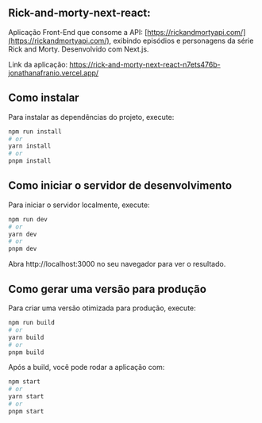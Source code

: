 ## Rick-and-morty-next-react:

Aplicação Front-End que consome a API: [https://rickandmortyapi.com/](https://rickandmortyapi.com/), exibindo episódios e personagens da série Rick and Morty.
Desenvolvido com Next.js.

Link da aplicação: <a href="https://rick-and-morty-next-react-n7ets476b-jonathanafranio.vercel.app/" target="_blank">https://rick-and-morty-next-react-n7ets476b-jonathanafranio.vercel.app/</a>

## Como instalar

Para instalar as dependências do projeto, execute:

```bash
npm run install
# or
yarn install
# or
pnpm install
```

## Como iniciar o servidor de desenvolvimento

Para iniciar o servidor localmente, execute:

```bash
npm run dev
# or
yarn dev
# or
pnpm dev
```

Abra http://localhost:3000 no seu navegador para ver o resultado.

## Como gerar uma versão para produção

Para criar uma versão otimizada para produção, execute:

```bash
npm run build
# or
yarn build
# or
pnpm build
```

Após a build, você pode rodar a aplicação com:

```bash
npm start
# or
yarn start
# or
pnpm start
```
